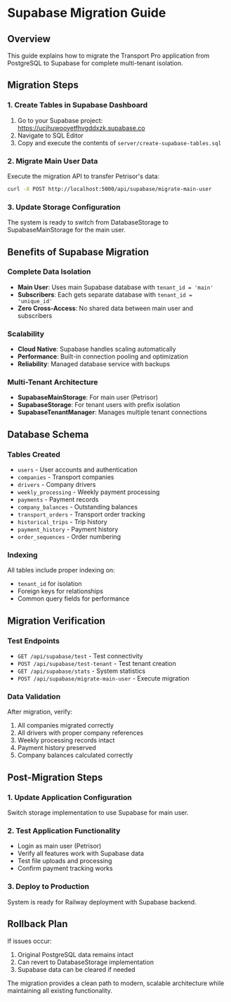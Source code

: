 # Supabase Migration Guide

## Overview
This guide explains how to migrate the Transport Pro application from PostgreSQL to Supabase for complete multi-tenant isolation.

## Migration Steps

### 1. Create Tables in Supabase Dashboard
1. Go to your Supabase project: https://ucjhuwooyetfhvgddxzk.supabase.co
2. Navigate to SQL Editor
3. Copy and execute the contents of `server/create-supabase-tables.sql`

### 2. Migrate Main User Data
Execute the migration API to transfer Petrisor's data:
```bash
curl -X POST http://localhost:5000/api/supabase/migrate-main-user
```

### 3. Update Storage Configuration
The system is ready to switch from DatabaseStorage to SupabaseMainStorage for the main user.

## Benefits of Supabase Migration

### Complete Data Isolation
- **Main User**: Uses main Supabase database with `tenant_id = 'main'`
- **Subscribers**: Each gets separate database with `tenant_id = 'unique_id'`
- **Zero Cross-Access**: No shared data between main user and subscribers

### Scalability
- **Cloud Native**: Supabase handles scaling automatically
- **Performance**: Built-in connection pooling and optimization
- **Reliability**: Managed database service with backups

### Multi-Tenant Architecture
- **SupabaseMainStorage**: For main user (Petrisor)
- **SupabaseStorage**: For tenant users with prefix isolation
- **SupabaseTenantManager**: Manages multiple tenant connections

## Database Schema

### Tables Created
- `users` - User accounts and authentication
- `companies` - Transport companies
- `drivers` - Company drivers
- `weekly_processing` - Weekly payment processing
- `payments` - Payment records
- `company_balances` - Outstanding balances
- `transport_orders` - Transport order tracking
- `historical_trips` - Trip history
- `payment_history` - Payment history
- `order_sequences` - Order numbering

### Indexing
All tables include proper indexing on:
- `tenant_id` for isolation
- Foreign keys for relationships
- Common query fields for performance

## Migration Verification

### Test Endpoints
- `GET /api/supabase/test` - Test connectivity
- `POST /api/supabase/test-tenant` - Test tenant creation
- `GET /api/supabase/stats` - System statistics
- `POST /api/supabase/migrate-main-user` - Execute migration

### Data Validation
After migration, verify:
1. All companies migrated correctly
2. All drivers with proper company references
3. Weekly processing records intact
4. Payment history preserved
5. Company balances calculated correctly

## Post-Migration Steps

### 1. Update Application Configuration
Switch storage implementation to use Supabase for main user.

### 2. Test Application Functionality
- Login as main user (Petrisor)
- Verify all features work with Supabase data
- Test file uploads and processing
- Confirm payment tracking works

### 3. Deploy to Production
System is ready for Railway deployment with Supabase backend.

## Rollback Plan
If issues occur:
1. Original PostgreSQL data remains intact
2. Can revert to DatabaseStorage implementation
3. Supabase data can be cleared if needed

The migration provides a clean path to modern, scalable architecture while maintaining all existing functionality.